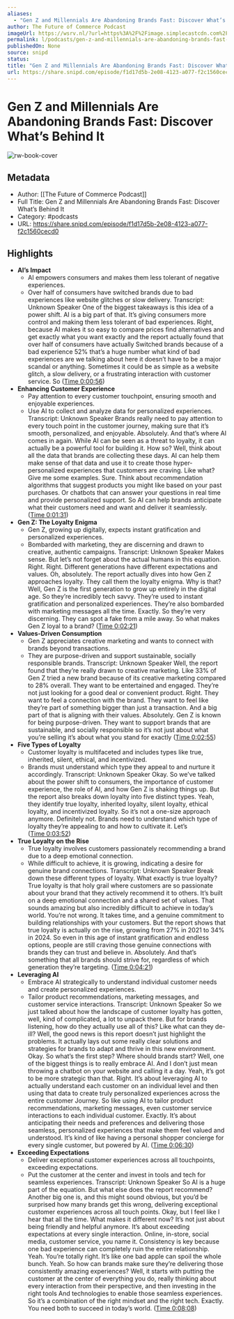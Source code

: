 ```yaml
---
aliases:
  - "Gen Z and Millennials Are Abandoning Brands Fast: Discover What’s Behind It"
author: The Future of Commerce Podcast
imageUrl: https://wsrv.nl/?url=https%3A%2F%2Fimage.simplecastcdn.com%2Fimages%2F82919343-95b3-4f27-8da5-f977e44e3995%2F29800714-8bfd-4d21-ac38-2c738a9f945d%2F3000x3000%2Flogo-foc-podcast.jpg%3Faid%3Drss_feed&w=100&h=100
permalink: l/podcasts/gen-z-and-millennials-are-abandoning-brands-fast-discover-what-s-behind-it
publishedOn: None
source: snipd
status: 
title: "Gen Z and Millennials Are Abandoning Brands Fast: Discover What’s Behind It"
url: https://share.snipd.com/episode/f1d17d5b-2e08-4123-a077-f2c1560cecd0
---
```

# Gen Z and Millennials Are Abandoning Brands Fast: Discover What’s Behind It

![rw-book-cover](https://wsrv.nl/?url=https%3A%2F%2Fimage.simplecastcdn.com%2Fimages%2F82919343-95b3-4f27-8da5-f977e44e3995%2F29800714-8bfd-4d21-ac38-2c738a9f945d%2F3000x3000%2Flogo-foc-podcast.jpg%3Faid%3Drss_feed&w=100&h=100)

## Metadata

- Author: [[The Future of Commerce Podcast]]
- Full Title: Gen Z and Millennials Are Abandoning Brands Fast: Discover What’s Behind It
- Category: #podcasts
- URL: https://share.snipd.com/episode/f1d17d5b-2e08-4123-a077-f2c1560cecd0

## Highlights

- **AI’s Impact**
  - AI empowers consumers and makes them less tolerant of negative experiences.
  - Over half of consumers have switched brands due to bad experiences like website glitches or slow delivery.
  Transcript:
  Unknown Speaker
  One of the biggest takeaways is this idea of a power shift. AI is a big part of that. It’s giving consumers more control and making them less tolerant of bad experiences. Right, because AI makes it so easy to compare prices find alternatives and get exactly what you want exactly and the report actually found that over half of consumers have actually Switched brands because of a bad experience 52% that’s a huge number what kind of bad experiences are we talking about here it doesn’t have to be a major scandal or anything. Sometimes it could be as simple as a website glitch, a slow delivery, or a frustrating interaction with customer service. So ([Time 0:00:56](https://share.snipd.com/snip/df10af10-8abc-472a-bf13-9b0636bf82ad))
- **Enhancing Customer Experience**
  - Pay attention to every customer touchpoint, ensuring smooth and enjoyable experiences.
  - Use AI to collect and analyze data for personalized experiences.
  Transcript:
  Unknown Speaker
  Brands really need to pay attention to every touch point in the customer journey, making sure that it’s smooth, personalized, and enjoyable. Absolutely. And that’s where AI comes in again. While AI can be seen as a threat to loyalty, it can actually be a powerful tool for building it. How so? Well, think about all the data that brands are collecting these days. AI can help them make sense of that data and use it to create those hyper-personalized experiences that customers are craving. Like what? Give me some examples. Sure. Think about recommendation algorithms that suggest products you might like based on your past purchases. Or chatbots that can answer your questions in real time and provide personalized support. So AI can help brands anticipate what their customers need and want and deliver it seamlessly. ([Time 0:01:31](https://share.snipd.com/snip/de80ae08-db0c-4849-8379-64a876557d43))
- **Gen Z: The Loyalty Enigma**
  - Gen Z, growing up digitally, expects instant gratification and personalized experiences.
  - Bombarded with marketing, they are discerning and drawn to creative, authentic campaigns.
  Transcript:
  Unknown Speaker
  Makes sense. But let’s not forget about the actual humans in this equation. Right. Right. Different generations have different expectations and values. Oh, absolutely. The report actually dives into how Gen Z approaches loyalty. They call them the loyalty enigma. Why is that? Well, Gen Z is the first generation to grow up entirely in the digital age. So they’re incredibly tech savvy. They’re used to instant gratification and personalized experiences. They’re also bombarded with marketing messages all the time. Exactly. So they’re very discerning. They can spot a fake from a mile away. So what makes Gen Z loyal to a brand? ([Time 0:02:21](https://share.snipd.com/snip/33aedc96-6b00-414e-b81b-5dd8769c83cb))
- **Values-Driven Consumption**
  - Gen Z appreciates creative marketing and wants to connect with brands beyond transactions.
  - They are purpose-driven and support sustainable, socially responsible brands.
  Transcript:
  Unknown Speaker
  Well, the report found that they’re really drawn to creative marketing. Like 33% of Gen Z tried a new brand because of its creative marketing compared to 28% overall. They want to be entertained and engaged. They’re not just looking for a good deal or convenient product. Right. They want to feel a connection with the brand. They want to feel like they’re part of something bigger than just a transaction. And a big part of that is aligning with their values. Absolutely. Gen Z is known for being purpose-driven. They want to support brands that are sustainable, and socially responsible so it’s not just about what you’re selling it’s about what you stand for exactly ([Time 0:02:55](https://share.snipd.com/snip/1632c85c-c96b-42a9-a447-0440cc62d8e0))
- **Five Types of Loyalty**
  - Customer loyalty is multifaceted and includes types like true, inherited, silent, ethical, and incentivized.
  - Brands must understand which type they appeal to and nurture it accordingly.
  Transcript:
  Unknown Speaker
  Okay. So we’ve talked about the power shift to consumers, the importance of customer experience, the role of AI, and how Gen Z is shaking things up. But the report also breaks down loyalty into five distinct types. Yeah, they identify true loyalty, inherited loyalty, silent loyalty, ethical loyalty, and incentivized loyalty. So it’s not a one-size approach anymore. Definitely not. Brands need to understand which type of loyalty they’re appealing to and how to cultivate it. Let’s ([Time 0:03:52](https://share.snipd.com/snip/019d080c-c858-4ae3-93c7-cfc8f15bbb87))
- **True Loyalty on the Rise**
  - True loyalty involves customers passionately recommending a brand due to a deep emotional connection.
  - While difficult to achieve, it is growing, indicating a desire for genuine brand connections.
  Transcript:
  Unknown Speaker
  Break down these different types of loyalty. What exactly is true loyalty? True loyalty is that holy grail where customers are so passionate about your brand that they actively recommend it to others. It’s built on a deep emotional connection and a shared set of values. That sounds amazing but also incredibly difficult to achieve in today’s world. You’re not wrong. It takes time, and a genuine commitment to building relationships with your customers. But the report shows that true loyalty is actually on the rise, growing from 27% in 2021 to 34% in 2024. So even in this age of instant gratification and endless options, people are still craving those genuine connections with brands they can trust and believe in. Absolutely. And that’s something that all brands should strive for, regardless of which generation they’re targeting. ([Time 0:04:21](https://share.snipd.com/snip/ee7b7866-0dd4-4bce-a8ba-5c487a60894e))
- **Leveraging AI**
  - Embrace AI strategically to understand individual customer needs and create personalized experiences.
  - Tailor product recommendations, marketing messages, and customer service interactions.
  Transcript:
  Unknown Speaker
  So we just talked about how the landscape of customer loyalty has gotten, well, kind of complicated, a lot to unpack there. But for brands listening, how do they actually use all of this? Like what can they de-ill? Well, the good news is this report doesn’t just highlight the problems. It actually lays out some really clear solutions and strategies for brands to adapt and thrive in this new environment. Okay. So what’s the first step? Where should brands start? Well, one of the biggest things is to really embrace AI. And I don’t just mean throwing a chatbot on your website and calling it a day. Yeah, it’s got to be more strategic than that. Right. It’s about leveraging AI to actually understand each customer on an individual level and then using that data to create truly personalized experiences across the entire customer Journey. So like using AI to tailor product recommendations, marketing messages, even customer service interactions to each individual customer. Exactly. It’s about anticipating their needs and preferences and delivering those seamless, personalized experiences that make them feel valued and understood. It’s kind of like having a personal shopper concierge for every single customer, but powered by AI. ([Time 0:06:30](https://share.snipd.com/snip/ea22a8b9-8849-4124-9974-9975d55ea3d2))
- **Exceeding Expectations**
  - Deliver exceptional customer experiences across all touchpoints, exceeding expectations.
  - Put the customer at the center and invest in tools and tech for seamless experiences.
  Transcript:
  Unknown Speaker
  So AI is a huge part of the equation. But what else does the report recommend? Another big one is, and this might sound obvious, but you’d be surprised how many brands get this wrong, delivering exceptional customer experiences across all touch points. Okay, but I feel like I hear that all the time. What makes it different now? It’s not just about being friendly and helpful anymore. It’s about exceeding expectations at every single interaction. Online, in-store, social media, customer service, you name it. Consistency is key because one bad experience can completely ruin the entire relationship. Yeah. You’re totally right. It’s like one bad apple can spoil the whole bunch. Yeah. So how can brands make sure they’re delivering those consistently amazing experiences? Well, it starts with putting the customer at the center of everything you do, really thinking about every interaction from their perspective, and then investing in the right tools And technologies to enable those seamless experiences. So it’s a combination of the right mindset and the right tech. Exactly. You need both to succeed in today’s world. ([Time 0:08:08](https://share.snipd.com/snip/387a2540-5852-4118-a658-e3ba919fe4e9))
